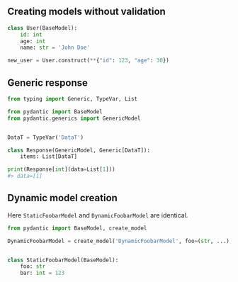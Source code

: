 ## Creating models without validation

```python
class User(BaseModel):
    id: int
    age: int
    name: str = 'John Doe'

new_user = User.construct(**{"id": 123, "age": 30})
```

## Generic response

```python
from typing import Generic, TypeVar, List

from pydantic import BaseModel
from pydantic.generics import GenericModel


DataT = TypeVar('DataT')

class Response(GenericModel, Generic[DataT]):
    items: List[DataT]

print(Response[int](data=List[1]))
#> data=[1]
```
## Dynamic model creation

Here `StaticFoobarModel` and `DynamicFoobarModel` are identical.

```python
from pydantic import BaseModel, create_model

DynamicFoobarModel = create_model('DynamicFoobarModel', foo=(str, ...), bar=123)


class StaticFoobarModel(BaseModel):
    foo: str
    bar: int = 123
```
